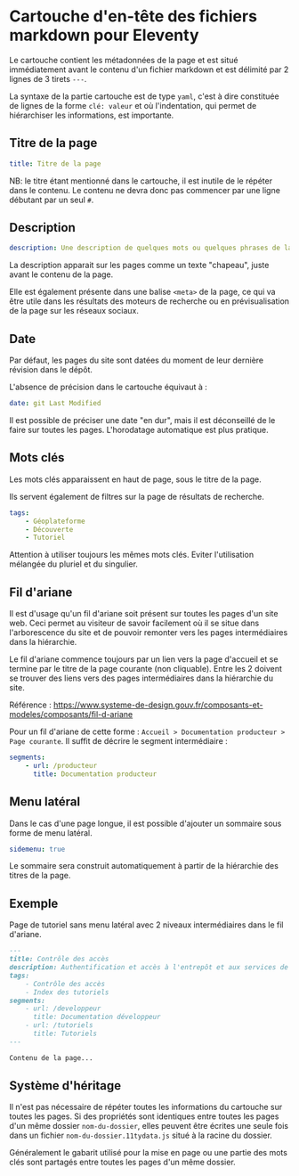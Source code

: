 # Cartouche d'en-tête des fichiers markdown pour Eleventy

Le cartouche contient les métadonnées de la page et est situé immédiatement avant le contenu d'un fichier markdown et est délimité par 2 lignes de 3 tirets `---`.

La syntaxe de la partie cartouche est de type `yaml`, c'est à dire constituée de lignes de la forme `clé: valeur` et où l'indentation, qui permet de hiérarchiser les informations, est importante.

## Titre de la page

```yml
title: Titre de la page
```

NB: le titre étant mentionné dans le cartouche, il est inutile de le répéter dans le contenu. Le contenu ne devra donc pas commencer par une ligne débutant par un seul `#`.

## Description

```yml
description: Une description de quelques mots ou quelques phrases de la page
```

La description apparait sur les pages comme un texte "chapeau", juste avant le contenu de la page.

Elle est également présente dans une balise `<meta>` de la page, ce qui va être utile dans les résultats des moteurs de recherche ou en prévisualisation de la page sur les réseaux sociaux.

## Date

Par défaut, les pages du site sont datées du moment de leur dernière révision dans le dépôt.

L'absence de précision dans le cartouche équivaut à :

```yml
date: git Last Modified
```

Il est possible de préciser une date "en dur", mais il est déconseillé de le faire sur toutes les pages. L'horodatage automatique est plus pratique.

## Mots clés

Les mots clés apparaissent en haut de page, sous le titre de la page.

Ils servent également de filtres sur la page de résultats de recherche.

```yml
tags:
    - Géoplateforme
    - Découverte
    - Tutoriel
```

Attention à utiliser toujours les mêmes mots clés. Eviter l'utilisation mélangée du pluriel et du singulier.

## Fil d'ariane

Il est d'usage qu'un fil d'ariane soit présent sur toutes les pages d'un site web. Ceci permet au visiteur de savoir facilement où il se situe dans l'arborescence du site et de pouvoir remonter vers les pages intermédiaires dans la hiérarchie.

Le fil d'ariane commence toujours par un lien vers la page d'accueil et se termine par le titre de la page courante (non cliquable). Entre les 2 doivent se trouver des liens vers des pages intermédiaires dans la hiérarchie du site.

Référence : https://www.systeme-de-design.gouv.fr/composants-et-modeles/composants/fil-d-ariane

Pour un fil d'ariane de cette forme : `Accueil > Documentation producteur > Page courante`. Il suffit de décrire le segment intermédiaire :

```yml
segments:
    - url: /producteur
      title: Documentation producteur
```

## Menu latéral

Dans le cas d'une page longue, il est possible d'ajouter un sommaire sous forme de menu latéral.

```yml
sidemenu: true
```

Le sommaire sera construit automatiquement à partir de la hiérarchie des titres de la page.

## Exemple

Page de tutoriel sans menu latéral avec 2 niveaux intermédiaires dans le fil d'ariane.

```md
---
title: Contrôle des accès
description: Authentification et accès à l'entrepôt et aux services de diffusion
tags:
    - Contrôle des accès
    - Index des tutoriels
segments:
    - url: /developpeur
      title: Documentation développeur
    - url: /tutoriels
      title: Tutoriels
---

Contenu de la page...
```

## Système d'héritage

Il n'est pas nécessaire de répéter toutes les informations du cartouche sur toutes les pages. Si des propriétés sont identiques entre toutes les pages d'un même dossier `nom-du-dossier`, elles peuvent être écrites une seule fois dans un fichier `nom-du-dossier.11tydata.js` situé à la racine du dossier.

Généralement le gabarit utilisé pour la mise en page ou une partie des mots clés sont partagés entre toutes les pages d'un même dossier.
